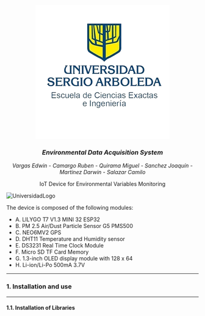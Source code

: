<p align="center">
  <img src="https://github.com/CodeNoo6/ESP32MeshEnvMonitor/blob/master/Images/UniversidadLogo.png?raw=true" alt="UniversidadLogo">
  <h3 align="center"><i>Environmental Data Acquisition System</i></h3>
  <p align="center"><i>Vargas Edwin - Camargo Ruben - Quirama Miguel - Sanchez Joaquín - Martínez Darwin - Salazar Camilo</i></p>
  <p align="center">IoT Device for Environmental Variables Monitoring</p>
  <img src="https://github.com/CodeNoo6/ESP32MeshEnvMonitor/blob/master/Images/Diseño.png?raw=true" alt="UniversidadLogo">
  <p>The device is composed of the following modules:</p>
  <ul>
    <li>A. LILYGO T7 V1.3 MINI 32 ESP32</li>
    <li>B. PM 2.5 Air/Dust Particle Sensor G5 PMS500</li>
    <li>C. NEO6MV2 GPS</li>
    <li>D. DHT11 Temperature and Humidity sensor</li>
    <li>E. DS3231 Real Time Clock Module</li>
    <li>F. Micro SD TF Card Memory</li>
    <li>G. 1.3-inch OLED display module with 128 x 64</li>
    <li>H. Li-ion/Li-Po 500mA 3.7V</li>
  </ul>
  <hr>
  <h3>1. Installation and use</h3>
  <hr>
  <h4>1.1. Installation of Libraries</h4>
  <p></p>
</p>